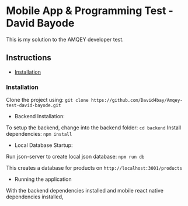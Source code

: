 # Mobile App & Programming Test - David Bayode

This is my solution to the AMQEY developer test.

## Instructions

- [Installation](#installation)

### Installation

Clone the project using:
    `git clone https://github.com/David4bay/Amqey-test-david-bayode.git`

- Backend Installation:

To setup the backend, change into the backend folder:
    `cd backend`
Install dependencies:
    `npm install`

- Local Database Startup:

Run json-server to create local json database:
    `npm run db`

This creates a database for products on `http://localhost:3001/products`

- Running the application

With the backend dependencies installed and mobile react native dependencies installed,
